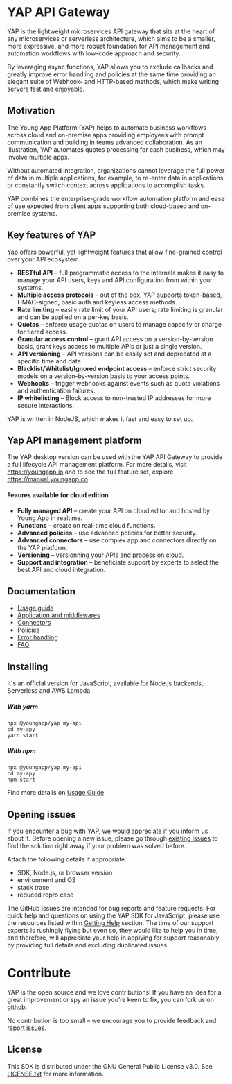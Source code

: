 # YAP API Gateway
YAP is the lightweight microservices API gateway that sits at the heart of any microservices or serverless architecture, which aims to be a smaller, more expressive, and more robust foundation for API management and automation workflows with low-code approach and security.

By leveraging async functions, YAP allows you to exclude callbacks and greatly improve error handling and policies at the same time providing an elegant suite of Webhook- and HTTP-based methods, which make writing servers fast and enjoyable.

## Motivation
The Young App Platform (YAP) helps to automate business workflows across cloud and on-premise apps providing employees with prompt communication and building in teams advanced collaboration. As an illustration, YAP automates quotes processing for cash business, which may involve multiple apps.

Without automated integration, organizations cannot leverage the full power of data in multiple applications, for example, to re-enter data in applications or constantly switch context across applications to accomplish tasks.

YAP combines the enterprise-grade workflow automation platform and ease of use expected from client apps supporting both cloud-based and on-premise systems.


## Key features of YAP

Yap offers powerful, yet lightweight features that allow fine-grained control over your API ecosystem.

* **RESTful API** – full programmatic access to the internals makes it easy to manage your API users, keys and API configuration from within your systems.
* **Multiple access protocols** – out of the box, YAP supports token-based, HMAC-signed, basic auth and keyless access methods.
* **Rate limiting** – easily rate limit of your API users; rate limiting is granular and can be applied on a per-key basis.
* **Quotas** – enforce usage quotas on users to manage capacity or charge for tiered access.
* **Granular access control** – grant API access on a version-by-version basis, grant keys access to multiple APIs or just a single version.
* **API versioning** – API versions can be easily set and deprecated at a specific time and date.
* **Blacklist/Whitelist/Ignored endpoint access** – enforce strict security models on a version-by-version basis to your access points.
* **Webhooks** – trigger webhooks against events such as quota violations and authentication failures.
* **IP whitelisting** – Block access to non-trusted IP addresses for more secure interactions.

YAP is written in NodeJS, which makes it fast and easy to set up.

## Yap API management platform
The YAP desktop version can be used with the YAP API Gateway to provide a full lifecycle API management platform. For more details, visit https://youngapp.io and to see the full feature set, explore https://manual.youngapp.co

#### Feaures available for cloud edition
* **Fully managed API** – create your API on cloud editor and hosted by Young App in realtime.
* **Functions** – create on real-time cloud functions.
* **Advanced policies** – use advanced policies for better security.
* **Advanced connectors** – use complex app and connectors directly on the YAP platform.
* **Versioning** – versionning your APIs and process on cloud.
* **Support and integration** – beneficiate support by experts to select the best API and cloud integration.

## Documentation

 - [Usage guide](docs/guide.md)
 - [Application and middlewares](docs/middlewares.md)
 - [Connectors](docs/connectors.md)
 - [Policies](docs/policies.md)
 - [Error handling](docs/error-handling.md)
 - [FAQ](docs/faq.md)

## Installing
It's an official version for JavaScript, available for Node.js backends, Serverless and AWS Lambda.

##### With yarm
```
npx @youngapp/yap my-api
cd my-apy
yarn start
```

##### With npm
```
npx @youngapp/yap my-api
cd my-apy
npm start
```

Find more details on [Usage Guide](docs/guide.md)
 
## Opening issues
If you encounter a bug with YAP, we would appreciate if you inform us about it. 
Before opening a new issue, please go through [existing issues](https://github.com/youngapp/yap/issues)
to find the solution right away if your problem was solved before. 

Attach the following details if appropriate: 
- SDK, Node.js, or browser version
- environment and OS
- stack trace
- reduced repro case

The GitHub issues are intended for bug reports and feature requests. 
For quick help and questions on using the YAP SDK for JavaScript, please use the
resources listed within [Getting Help](https://github.com/youngapp/yap#getting-help)
section. The time of our support experts is rushingly flying but even so, they would like to help you in time, and therefore, will appreciate your help in applying for support reasonably by providing full details and excluding duplicated issues.

Contribute
==========
YAP is the open source and we love contributions! If you have an idea for a great improvement or spy an issue you’re keen to fix, you can fork us on [github](https://github.com/youngapp/yap).

No contribution is too small – we encourage you to provide feedback and [report issues](https://github.com/youngapp/yap/issues).

## License

This SDK is distributed under the GNU General Public License v3.0. 
See [LICENSE.txt](LICENSE.txt) for more information.
